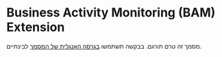 # Business Activity Monitoring (BAM) Extension
מסמך זה טרם תורגם. בבקשה תשתמשו [בגרסה האנגלית של המסמך](../../../extensions/bam.md) לבינתיים.